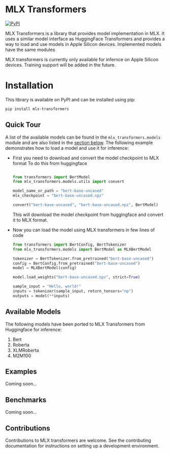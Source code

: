 # MLX Transformers

[![PyPI](https://img.shields.io/pypi/v/mlx-transformers?color=red)](https://pypi.org/project/mlx-transformers/)


MLX Transformers is a library that provides model implementation in MLX. It uses a similar model interface as HuggingFace Transformers and provides a way to load and use models in Apple Silicon devices. Implemented models have the same modules 

MLX transformers is currently only available for infernce on Apple Silicon devices. Training support will be added in the future.

# Installation

This library is available on PyPI and can be installed using pip:

```bash
pip install mlx-transformers
```


## Quick Tour

A list of the available models can be found in the `mlx_transformers.models` module and are also listed in the [section below](#available-model-architectures). The following example demonstrates how to load a model and use it for inference:

- First you need to download and convert the model checkpoint to MLX format
    To do this from huggingface

    ```python

    from transformers import BertModel
    from mlx_transformers.models.utils import convert

    model_name_or_path = "bert-base-uncased"
    mlx_checkpoint = "bert-base-uncased.npz"

    convert("bert-base-uncased", "bert-base-uncased.npz", BertModel)
    ```
    This will download the model checkpoint from huggingface and convert it to MLX format.

- Now you can load the model using MLX transformers in few lines of code

    ```python
    from transformers import BertConfig, BertTokenizer
    from mlx_transformers.models import BertModel as MLXBertModel

    tokenizer = BertTokenizer.from_pretrained("bert-base-uncased")
    config = BertConfig.from_pretrained("bert-base-uncased")
    model = MLXBertModel(config)

    model.load_weights("bert-base-uncased.npz", strict=True)

    sample_input = "Hello, world!"
    inputs = tokenizer(sample_input, return_tensors="np")
    outputs = model(**inputs)
    ```


## Available Models

The following models have been ported to MLX Transformers from Huggingface for inference:

1. Bert
2. Roberta
3. XLMRoberta
4. M2M100

## Examples

Coming soon...

## Benchmarks

Coming soon...

## Contributions

Contributions to MLX transformers are welcome. See the contributing documentation for instructions on setting up a development environment.